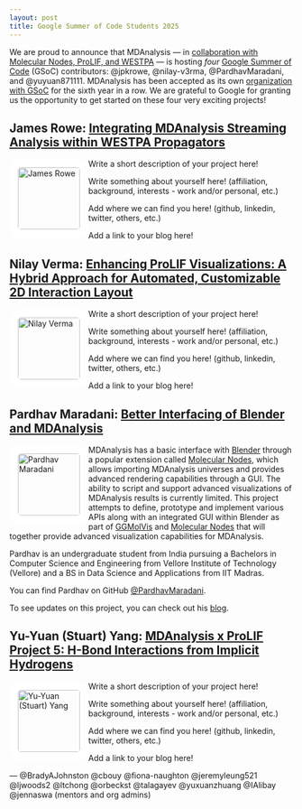 ```yaml
---
layout: post
title: Google Summer of Code Students 2025
---
```


We are proud to announce that MDAnalysis — in [collaboration with Molecular Nodes, ProLIF, and WESTPA](https://github.com/MDAnalysis/mdanalysis/wiki/GSoC-2025-Project-Ideas#collaborations) — 
is hosting _four_ [Google Summer of Code][gsoc] (GSoC) contributors: @jpkrowe, @nilay-v3rma, @PardhavMaradani, and @yuyuan871111. MDAnalysis has been accepted as its own [organization with GSoC][mda-gsoc] 
for the sixth year in a row. We are grateful to Google for granting us the opportunity to get started on these four very exciting projects!

## James Rowe: [Integrating MDAnalysis Streaming Analysis within WESTPA Propagators](https://summerofcode.withgoogle.com/programs/2025/projects/SvFaSgr5)

<img
src="Picture Here"
title="James Rowe" alt="James Rowe"
style="float: left; width: 110px; height: 110px; border-radius: 20px; border: 15px solid white" />

Write a short description of your project here!

Write something about yourself here! (affiliation, background, interests - work and/or personal, etc.)

Add where we can find you here! (github, linkedin, twitter, others, etc.)

Add a link to your blog here!

## Nilay Verma: [Enhancing ProLIF Visualizations: A Hybrid Approach for Automated, Customizable 2D Interaction Layout](https://summerofcode.withgoogle.com/programs/2025/projects/XWsglxQM)

<img
src="Picture Here"
title="Nilay Verma" alt="Nilay Verma"
style="float: left; width: 110px; height: 110px; border-radius: 20px; border: 15px solid white" />

Write a short description of your project here!

Write something about yourself here! (affiliation, background, interests - work and/or personal, etc.)

Add where we can find you here! (github, linkedin, twitter, others, etc.)

Add a link to your blog here!

## Pardhav Maradani: [Better Interfacing of Blender and MDAnalysis](https://summerofcode.withgoogle.com/programs/2025/projects/9BR8jbvV)

<img
src="https://avatars.githubusercontent.com/pardhavmaradani"
title="Pardhav Maradani" alt="Pardhav Maradani"
style="float: left; width: 110px; height: 110px; border-radius: 20px; border: 15px solid white" />

MDAnalysis has a basic interface with [Blender](https://www.blender.org/) through a popular extension called [Molecular Nodes](https://github.com/BradyAJohnston/MolecularNodes), which allows importing MDAnalysis universes and provides advanced rendering capabilities through a GUI. The ability to script and support advanced visualizations of MDAnalysis results is currently limited. This project attempts to define, prototype and implement various APIs along with an integrated GUI within Blender as part of [GGMolVis](https://github.com/yuxuanzhuang/ggmolvis) and [Molecular Nodes](https://github.com/BradyAJohnston/MolecularNodes) that will together provide advanced visualization capabilities for MDAnalysis.

Pardhav is an undergraduate student from India pursuing a Bachelors in Computer Science and Engineering from Vellore Institute of Technology (Vellore) and a BS in Data Science and Applications from IIT Madras.

You can find Pardhav on GitHub [@PardhavMaradani](https://github.com/PardhavMaradani).

To see updates on this project, you can check out his [blog](https://pardhavmaradani.github.io/categories/gsoc-2025/).

## Yu-Yuan (Stuart) Yang: [MDAnalysis x ProLIF Project 5: H-Bond Interactions from Implicit Hydrogens](https://summerofcode.withgoogle.com/programs/2025/projects/5Otkx8vp)

<img
src="Picture Here"
title="Yu-Yuan (Stuart) Yang" alt="Yu-Yuan (Stuart) Yang"
style="float: left; width: 110px; height: 110px; border-radius: 20px; border: 15px solid white" />

Write a short description of your project here!

Write something about yourself here! (affiliation, background, interests - work and/or personal, etc.)

Add where we can find you here! (github, linkedin, twitter, others, etc.)

Add a link to your blog here!

— @BradyAJohnston @cbouy @fiona-naughton @jeremyleung521 @ljwoods2 @ltchong @orbeckst @talagayev @yuxuanzhuang @IAlibay @jennaswa (mentors and org admins)

[gsoc]: https://summerofcode.withgoogle.com
[mda-gsoc]: https://summerofcode.withgoogle.com/programs/2025/organizations/mdanalysis
